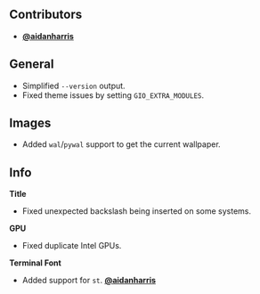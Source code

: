 ## Contributors

- [**@aidanharris**](https://github.com/aidanharris)


## General

- Simplified `--version` output.
- Fixed theme issues by setting `GIO_EXTRA_MODULES`.


## Images

- Added `wal`/`pywal` support to get the current wallpaper.


## Info

**Title**

- Fixed unexpected backslash being inserted on some systems.

**GPU**

- Fixed duplicate Intel GPUs.

**Terminal Font**

- Added support for `st`. [**@aidanharris**](https://github.com/aidanharris)
